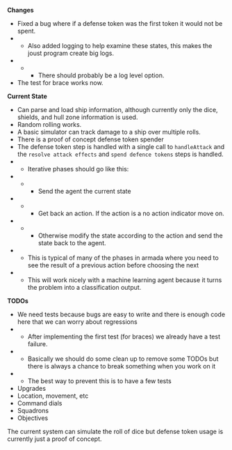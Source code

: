 __Changes__
* Fixed a bug where if a defense token was the first token it would not be spent.
* * Also added logging to help examine these states, this makes the joust program create big logs.
* * * There should probably be a log level option.
* The test for brace works now.

__Current State__
* Can parse and load ship information, although currently only the dice, shields, and hull zone information is used.
* Random rolling works.
* A basic simulator can track damage to a ship over multiple rolls.
* There is a proof of concept defense token spender
* The defense token step is handled with a single call to `handleAttack` and the `resolve attack effects`
  and `spend defence tokens` steps is handled.
* * Iterative phases should go like this:
* * * Send the agent the current state
* * * Get back an action. If the action is a no action indicator move on.
* * * Otherwise modify the state according to the action and send the state back to the agent.
* * This is typical of many of the phases in armada where you need to see the result of a previous action before choosing the next
* * This will work nicely with a machine learning agent because it turns the problem into a classification output.

__TODOs__
* We need tests because bugs are easy to write and there is enough code here that we can worry about
  regressions
* * After implementing the first test (for braces) we already have a test failure.
* * Basically we should do some clean up to remove some TODOs but there is always a chance to break
    something when you work on it
* * The best way to prevent this is to have a few tests
* Upgrades
* Location, movement, etc
* Command dials
* Squadrons
* Objectives

The current system can simulate the roll of dice but defense token usage is currently just a proof of concept.
